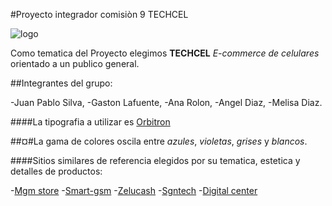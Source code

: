 #Proyecto integrador comisiòn 9 TECHCEL

![logo](https://i.imgur.com/TiKgLia.jpeg)

Como tematica del Proyecto elegimos **TECHCEL** *E-commerce de celulares* orientado a un publico general.

##Integrantes del grupo:

-Juan Pablo Silva,
-Gaston Lafuente,
-Ana Rolon,
-Angel Diaz,
-Melisa Diaz.

####La tipografia a utilizar es [Orbitron](https://fonts.google.com/specimen/Orbitron)

##¤#La gama de colores oscila entre *azules*, *violetas*, *grises* y *blancos*.

####Sitios similares de referencia elegidos por su tematica, estetica y detalles de productos:

-[Mgm store](https://www.mgmstore.com.ar/)
-[Smart-gsm](https://www.smart-gsm.com/moviles/samsung-galaxy-a10)
-[Zelucash](https://zelucash.com/home)
-[Sgntech](http://www.sgntech.com.ar/)
-[Digital center](https://www.digitalcenter.com.ar/183-celulares-libres)